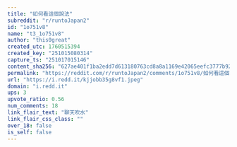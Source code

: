 ```yaml
---
title: "如何看這個說法"
subreddit: "r/runtoJapan2"
id: "1o751v8"
name: "t3_1o751v8"
author: "this0great"
created_utc: 1760515394
created_key: "251015080314"
capture_ts: "251017015146"
content_sha256: "627ae401f1ba2edd7d613180763cd8a8a1169e42065eefc3777b921bc1c7c300"
permalink: "https://reddit.com/r/runtoJapan2/comments/1o751v8/如何看這個說法/"
url: "https://i.redd.it/kjjobb35g8vf1.jpeg"
domain: "i.redd.it"
ups: 3
upvote_ratio: 0.56
num_comments: 18
link_flair_text: "聊天吹水"
link_flair_css_class: ""
over_18: false
is_self: false
---
```


